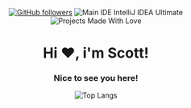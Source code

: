 <div align="center">
  
[![GitHub followers](https://img.shields.io/github/followers/nykatas?logo=github&style=for-the-badge&logoColor=white)](https://github.com/xshequ)
![Main IDE IntelliJ IDEA Ultimate](https://img.shields.io/static/v1?label=Main%20IDE&message=IntelliJ%20IDEA%20Community&color=orange&style=for-the-badge&logo=intellij-idea&logoColor=white)
![Projects Made With Love](https://img.shields.io/static/v1?label=Projects%20Made%20With&message=Love&color=red&style=for-the-badge&logo=github-sponsors&logoColor=white)
  
<h1>Hi ❤️, i'm Scott!</h1>
<h3>Nice to see you here!</h3>
  
<div align="center">
  
![Top Langs](https://github-readme-stats.vercel.app/api/top-langs/?username=nykatas&&langs_count=3&bg_color=10,2c2f33,2c2f33&text_color=FFFFFF&icon_color=FFFFFF&title_color=FFFFFF&count_private=false)
  
</div>
